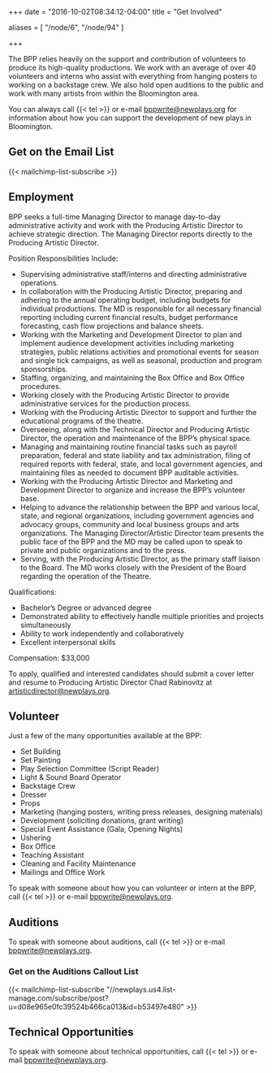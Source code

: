 +++
date = "2016-10-02T08:34:12-04:00"
title = "Get Involved"

aliases = [
    "/node/6",
    "/node/94"
]

+++

The BPP relies heavily on the support and contribution of volunteers to produce its high-quality productions. We work with an average of over 40 volunteers and interns who assist with everything from hanging posters to working on a backstage crew. We also hold open auditions to the public and work with many artists from within the Bloomington area.

You can always call {{< tel >}} or e-mail <bppwrite@newplays.org> for information about how you can support the development of new plays in Bloomington.

## Get on the Email List

{{< mailchimp-list-subscribe >}}

## Employment

BPP seeks a full-time Managing Director to manage day-to-day administrative activity and work with the Producing Artistic Director to achieve strategic direction. The Managing Director reports directly to the Producing Artistic Director.

Position Responsibilities Include:

* Supervising administrative staff/interns and directing administrative operations.  
* In collaboration with the Producing Artistic Director, preparing and adhering to the annual operating budget, including budgets for individual productions.  The MD is responsible for all necessary financial reporting including current financial results, budget performance forecasting, cash flow projections and balance sheets.  
* Working with the Marketing and Development Director to plan and implement audience development activities including marketing strategies, public relations activities and promotional events for season and single tick campaigns, as well as seasonal, production and program sponsorships.
* Staffing, organizing, and maintaining the Box Office and Box Office procedures.
* Working closely with the Producing Artistic Director to provide administrative services for the production process.
* Working with the Producing Artistic Director to support and further the educational programs of the theatre.  
* Overseeing, along with the Technical Director and Producing Artistic Director, the operation and maintenance of the BPP’s physical space.
* Managing and maintaining routine financial tasks such as payroll preparation, federal and state liability and tax administration, filing of required reports with federal, state, and local government agencies, and maintaining files as needed to document BPP auditable activities.  
* Working with the Producing Artistic Director and Marketing and Development Director to organize and increase the BPP’s volunteer base.
* Helping to advance the relationship between the BPP and various local, state, and regional organizations, including government agencies and advocacy groups, community and local business groups and arts organizations. The Managing Director/Artistic Director team presents the public face of the BPP and the MD may be called upon to speak to private and public organizations and to the press.  
* Serving, with the Producing Artistic Director, as the primary staff liaison to the Board. The MD works closely with the President of the Board regarding the operation of the Theatre.  

Qualifications:

* Bachelor’s Degree or advanced degree
* Demonstrated ability to effectively handle multiple priorities and projects simultaneously
* Ability to work independently and collaboratively
* Excellent interpersonal skills

Compensation: $33,000 

To apply, qualified and interested candidates should submit a cover letter and resume to Producing Artistic Director Chad Rabinovitz at <artisticdirector@newplays.org>.

## Volunteer

Just a few of the many opportunities available at the BPP:

* Set Building
* Set Painting
* Play Selection Committee (Script Reader)
* Light & Sound Board Operator
* Backstage Crew
* Dresser
* Props
* Marketing (hanging posters, writing press releases, designing materials)
* Development (soliciting donations, grant writing)
* Special Event Assistance (Gala, Opening Nights)
* Ushering
* Box Office
* Teaching Assistant
* Cleaning and Facility Maintenance
* Mailings and Office Work

To speak with someone about how you can volunteer or intern at the BPP, call {{< tel >}} or e-mail <bppwrite@newplays.org>.

## Auditions

To speak with someone about auditions, call {{< tel >}} or e-mail <bppwrite@newplays.org>.

### Get on the Auditions Callout List

{{< mailchimp-list-subscribe "//newplays.us4.list-manage.com/subscribe/post?u=d08e965e0fc39524b466ca013&amp;id=b53497e480" >}}

## Technical Opportunities

To speak with someone about technical opportunities, call {{< tel >}} or e-mail <bppwrite@newplays.org>.
